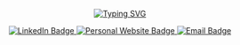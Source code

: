 <p align="center">
  <a href="https://git.io/typing-svg" target="_blank"><img src="http://readme-typing-svg.herokuapp.com?font=Consolas&size=30&duration=2000&pause=1000&color=F7872F&center=true&vCenter=true&width=435&height=50&lines=I'm+Samuel+Kosasih;Welcome+to+my+GitHub" alt="Typing SVG" /></a>
</p>

<div align="center">
  <a href="https://www.linkedin.com/in/samkosasih/" target="_blank">
    <img src="https://img.shields.io/badge/LinkedIn-blue?style=for-the-badge&logo=linkedin&logoColor=white" alt="LinkedIn Badge"/>
  </a>
  <a href="https://samadrn.com/" target="_blank">
    <img src="https://img.shields.io/badge/Personal%20Website-orange?style=for-the-badge" alt="Personal Website Badge"/>
  </a>
  <a href="mailto:samadrianko@gmail.com" target="_blank">
    <img src="https://img.shields.io/badge/Email%20Me-red?style=for-the-badge&logo=gmail&logoColor=white" alt="Email Badge"/>
  </a>
</div>
